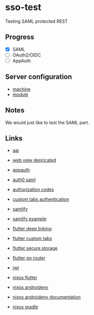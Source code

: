 # sso-test
Testing SAML protected REST

## Progress

- [x] SAML
- [ ] OAuth2/OIDC
- [ ] AppAuth

## Server configuration
- [machine](https://github.com/UM-LPM/server/tree/master/machines/sso-test.l)
- [module](https://github.com/UM-LPM/sso-test/blob/main/service/module.nix)

## Notes
We would just like to test the SAML part.

## Links

- [aai](https://aai.arnes.si/)
- [web view depricated](https://developers.facebook.com/docs/facebook-login/android/deprecating-webviews)
- [appauth](https://github.com/openid/AppAuth-Android)

- [auth0 saml](https://auth0.com/docs/authenticate/protocols/saml/saml-sso-integrations/configure-auth0-saml-identity-provider)
- [authorization codes](https://www.quora.com/Why-does-OAuth-server-return-a-authorization-code-instead-of-access-token-in-the-first-step)
- [custom tabs authentication](https://joebirch.co/android/oauth-on-android-with-custom-tabs/)

- [samlify](https://samlify.js.org/#/)
- [samlify example](https://github.com/authenio/react-samlify)
- [flutter deep linking](https://docs.flutter.dev/development/ui/navigation/deep-linking)
- [flutter custom tabs](https://pub.dev/packages/flutter_custom_tabs)
- [flutter secure storage](https://pub.dev/packages/flutter_secure_storage)
- [flutter go router](https://pub.dev/packages/go_router)
- [jwt](https://www.npmjs.com/package/jsonwebtoken)

- [nixos flutter](https://github.com/babariviere/flutter-nix-hello-world)
- [nixos androidenv](https://github.com/NixOS/nixpkgs/tree/master/pkgs/development/mobile/androidenv)
- [nixos androidenv documentation](https://nixos.org/manual/nixpkgs/unstable/#android)
- [nixos gradle](https://nixos.wiki/wiki/Ghidra)
